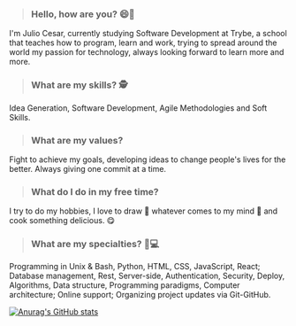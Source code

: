 > ### Hello, how are you? 😄👋
I'm Julio Cesar, currently studying Software Development at Trybe, a school that teaches how to program, learn and work, trying to spread around the world my passion for technology, always looking forward to learn more and more.

> ### What are my skills? 🕵
Idea Generation, Software Development, Agile Methodologies and Soft Skills.

> ### What are my values?
Fight to achieve my goals, developing ideas to change people's lives for the better. Always giving one commit at a time.

> ### What do I do in my free time?
I try to do my hobbies, I love to draw 🎨 whatever comes to my mind 🧠 and cook something delicious. 😋

> ### What are my specialties? 👨💻
Programming in Unix & Bash, Python, HTML, CSS, JavaScript, React; Database management, Rest, Server-side, Authentication, Security, Deploy, Algorithms, Data structure, Programming paradigms, Computer architecture; Online support; Organizing project updates via Git-GitHub.

[![Anurag's GitHub stats](https://github-readme-stats.vercel.app/api?username=JulioCesar1402&show_icons=true&count_private=true&theme=blueberry)](https://github.com/anuraghazra/github-readme-stats)
<!--
**JulioCesar1402/JulioCesar1402** is a ✨ _special_ ✨ repository because its `README.md` (this file) appears on your GitHub profile.

Here are some ideas to get you started:

- 🔭 I’m currently working on ...
- 🌱 I’m currently learning ...
- 👯 I’m looking to collaborate on ...
- 🤔 I’m looking for help with ...
- 💬 Ask me about ...
- 📫 How to reach me: ...
- 😄 Pronouns: ...
- ⚡ Fun fact: ...
-->
